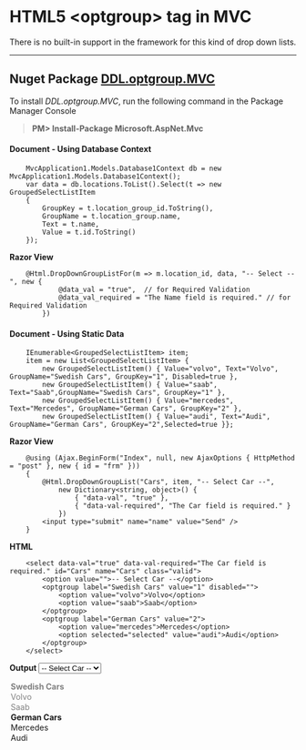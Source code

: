 HTML5 &lt;optgroup&gt; tag in MVC
=====================
There is no built-in support in the framework for this kind of drop down lists.

----------
Nuget Package [<i class="icon-share"></i> DDL.optgroup.MVC](#publish-a-document)
---------

To install *DDL.optgroup.MVC*, run the following command in the Package Manager Console

> **PM> Install-Package Microsoft.AspNet.Mvc**

#### **Document** - Using Database Context
```
    MvcApplication1.Models.Database1Context db = new MvcApplication1.Models.Database1Context();
    var data = db.locations.ToList().Select(t => new GroupedSelectListItem
    {
        GroupKey = t.location_group_id.ToString(),
        GroupName = t.location_group.name,
        Text = t.name,
        Value = t.id.ToString()
    });
```
**Razor View**
```
    @Html.DropDownGroupListFor(m => m.location_id, data, "-- Select --", new { 
            @data_val = "true",  // for Required Validation
            @data_val_required = "The Name field is required." // for Required Validation
        })
```
#### **Document** - Using Static Data
```
    IEnumerable<GroupedSelectListItem> item;
    item = new List<GroupedSelectListItem> { 
        new GroupedSelectListItem() { Value="volvo", Text="Volvo", GroupName="Swedish Cars", GroupKey="1", Disabled=true },
        new GroupedSelectListItem() { Value="saab", Text="Saab",GroupName="Swedish Cars", GroupKey="1" }, 
        new GroupedSelectListItem() { Value="mercedes", Text="Mercedes", GroupName="German Cars", GroupKey="2" },
        new GroupedSelectListItem() { Value="audi", Text="Audi", GroupName="German Cars", GroupKey="2",Selected=true }};
```
**Razor View**
```
    @using (Ajax.BeginForm("Index", null, new AjaxOptions { HttpMethod = "post" }, new { id = "frm" }))
    {
        @Html.DropDownGroupList("Cars", item, "-- Select Car --", 
            new Dictionary<string, object>() { 
                { "data-val", "true" }, 
                { "data-val-required", "The Car field is required." } 
            })
        <input type="submit" name="name" value="Send" />
    }
```
**HTML**
```
    <select data-val="true" data-val-required="The Car field is required." id="Cars" name="Cars" class="valid">
        <option value="">-- Select Car --</option>
        <optgroup label="Swedish Cars" value="1" disabled="">
            <option value="volvo">Volvo</option>
            <option value="saab">Saab</option>
        </optgroup>
        <optgroup label="German Cars" value="2">
            <option value="mercedes">Mercedes</option>
            <option selected="selected" value="audi">Audi</option>
        </optgroup>
    </select>
```
**Output**
<select data-val="true" data-val-required="The Car field is required." id="Cars" name="Cars" class="valid"><option value="">-- Select Car --</option>
<optgroup label="Swedish Cars" value="1" disabled="">
<option value="volvo">Volvo</option>
<option value="saab">Saab</option>
</optgroup>
<optgroup label="German Cars" value="2">
<option value="mercedes">Mercedes</option>
<option selected="selected" value="audi">Audi</option>
</optgroup>
</select>